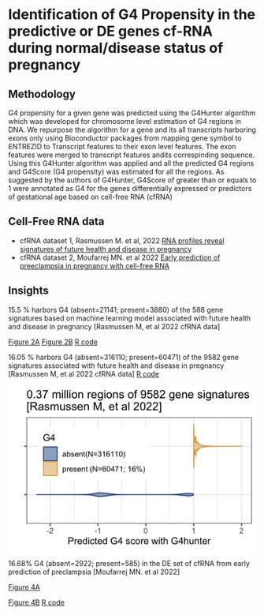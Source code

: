 # Identification of G4 Propensity in the predictive or DE genes cf-RNA during normal/disease status of pregnancy

## Methodology
G4 propensity for a given gene was predicted using the G4Hunter algorithm which was developed for chromosome level estimation of G4 regions in DNA. We repurpose the algorithm for a gene and its all transcripts harboring exons only using Bioconductor packages from mapping gene symbol to ENTREZID to Transcript features to their exon level features. The exon features were merged to transcript features andits correspinding sequence. Using this G4Hunter algorithm was applied and all the predicted G4 regions and G4Score (G4 propensity) was estimated for all the regions. As suggested by the authors of G4Hunter, G4Score of greater than or equals to 1 were annotated as G4 for the genes differentially expressed or predictors of gestational age based on cell-free RNA (cfRNA)
   
## Cell-Free RNA data
- cfRNA dataset 1, Rasmussen M. et al, 2022 [RNA profiles reveal signatures of future health and disease in pregnancy](https://www.nature.com/articles/s41586-021-04249-w)
- cfRNA dataset 2, Moufarrej MN. et al 2022 [Early prediction of preeclampsia in pregnancy with cell-free RNA](https://www.nature.com/articles/s41586-022-04410-z) 

## Insights
15.5 % harbors G4 (absent=21141; present=3880) of the 588 gene
signatures based on machine learning model  associated with future
health and disease in pregnancy [Rasmussen M, et al 2022 cfRNA data]

[Figure 2A](fig/2A-g4-propensity-scores-within-trans-cfRNA-preterm-preclamp.png)
[Figure 2B](fig/2B-g4-propensity-and-G4-counts-per-trans-cfRNA-preterm-preclamp.png)
[R code](./g4hunter-map-ga-preeclamsia-cfrna.R)

16.05 % harbors G4 (absent=316110; present=60471) of the 
9582 gene signatures associated with future health and disease in pregnancy [Rasmussen M, et al 2022 cfRNA data] [R code](./g4hunter-ga-24h-adult-fetal.R)

![Figure 3](fig/3A-ga-24h-adult-fetal-violin-G4score-G4hunter-RM2022.png)


16.68% G4 (absent=2922; present=585) in the DE set of cfRNA from 
early prediction of preclampsia [Moufarrej MN. et al 2022]

[Figure 4A](fig/4A-g4-propensity-scores-within-trans-cfRNA-preclamp.png)

[Figure 4B](fig/4B-g4-propensity-and-G4-counts-per-trans-cfRNA-preclamp.png)
[R code](./g4hunter-pre.R)



